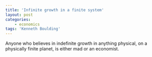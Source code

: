 ```yaml
---
title: 'Infinite growth in a finite system'
layout: post
categories:
    - economics
tags: 'Kenneth Boulding'
---
```


Anyone who believes in indefinite growth in anything physical, on a physically finite planet, is either mad or an economist.